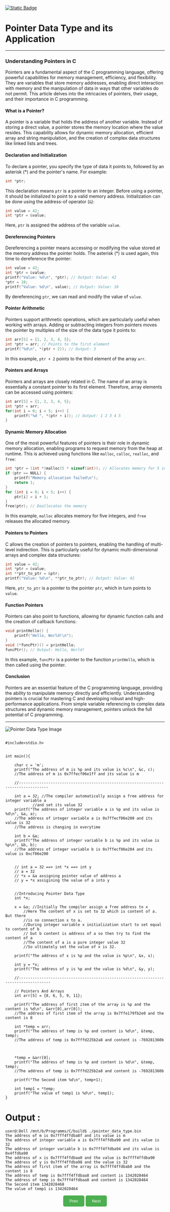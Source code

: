 [![Static Badge](https://img.shields.io/badge/Home-maker?labelColor=grey&color=grey)](https://baponkar.github.io/Learning-C)


# Pointer Data Type and its Application
------------------------------------------------------------------------

### Understanding Pointers in C


Pointers are a fundamental aspect of the C programming language, offering powerful capabilities for memory management, efficiency, and flexibility. They are variables that store memory addresses, enabling direct interaction with memory and the manipulation of data in ways that other variables do not permit. This article delves into the intricacies of pointers, their usage, and their importance in C programming.

#### What is a Pointer?

A pointer is a variable that holds the address of another variable. Instead of storing a direct value, a pointer stores the memory location where the value resides. This capability allows for dynamic memory allocation, efficient array and string manipulation, and the creation of complex data structures like linked lists and trees.

#### Declaration and Initialization

To declare a pointer, you specify the type of data it points to, followed by an asterisk (*) and the pointer's name. For example:

```c
int *ptr;
```

This declaration means `ptr` is a pointer to an integer. Before using a pointer, it should be initialized to point to a valid memory address. Initialization can be done using the address-of operator (`&`):

```c
int value = 42;
int *ptr = &value;
```

Here, `ptr` is assigned the address of the variable `value`.

#### Dereferencing Pointers

Dereferencing a pointer means accessing or modifying the value stored at the memory address the pointer holds. The asterisk (*) is used again, this time to dereference the pointer:

```c
int value = 42;
int *ptr = &value;
printf("Value: %d\n", *ptr); // Output: Value: 42
*ptr = 10;
printf("Value: %d\n", value); // Output: Value: 10
```

By dereferencing `ptr`, we can read and modify the value of `value`.

#### Pointer Arithmetic

Pointers support arithmetic operations, which are particularly useful when working with arrays. Adding or subtracting integers from pointers moves the pointer by multiples of the size of the data type it points to:

```c
int arr[5] = {1, 2, 3, 4, 5};
int *ptr = arr; // Points to the first element
printf("%d\n", *(ptr + 2)); // Output: 3
```

In this example, `ptr + 2` points to the third element of the array `arr`.

#### Pointers and Arrays

Pointers and arrays are closely related in C. The name of an array is essentially a constant pointer to its first element. Therefore, array elements can be accessed using pointers:

```c
int arr[5] = {1, 2, 3, 4, 5};
int *ptr = arr;
for(int i = 0; i < 5; i++) {
    printf("%d ", *(ptr + i)); // Output: 1 2 3 4 5
}
```

#### Dynamic Memory Allocation

One of the most powerful features of pointers is their role in dynamic memory allocation, enabling programs to request memory from the heap at runtime. This is achieved using functions like `malloc`, `calloc`, `realloc`, and `free`:

```c
int *ptr = (int *)malloc(5 * sizeof(int)); // Allocates memory for 5 integers
if (ptr == NULL) {
    printf("Memory allocation failed\n");
    return 1;
}
for (int i = 0; i < 5; i++) {
    ptr[i] = i + 1;
}
free(ptr); // Deallocates the memory
```

In this example, `malloc` allocates memory for five integers, and `free` releases the allocated memory.

#### Pointers to Pointers

C allows the creation of pointers to pointers, enabling the handling of multi-level indirection. This is particularly useful for dynamic multi-dimensional arrays and complex data structures:

```c
int value = 42;
int *ptr = &value;
int **ptr_to_ptr = &ptr;
printf("Value: %d\n", **ptr_to_ptr); // Output: Value: 42
```

Here, `ptr_to_ptr` is a pointer to the pointer `ptr`, which in turn points to `value`.

#### Function Pointers

Pointers can also point to functions, allowing for dynamic function calls and the creation of callback functions:

```c
void printHello() {
    printf("Hello, World!\n");
}
void (*funcPtr)() = printHello;
funcPtr(); // Output: Hello, World!
```

In this example, `funcPtr` is a pointer to the function `printHello`, which is then called using the pointer.

#### Conclusion

Pointers are an essential feature of the C programming language, providing the ability to manipulate memory directly and efficiently. Understanding pointers is crucial for mastering C and developing robust and high-performance applications. From simple variable referencing to complex data structures and dynamic memory management, pointers unlock the full potential of C programming.

----------------------------------------------------------------------------------------------

![Pointer Data Type Image](./image/pointer_data.png)


```(c)

#include<stdio.h>


int main(){

	char c = 'm';
	printf("The address of m is %p and its value is %c\n", &c, c);
	//The address of m is 0x7ffecf06e1ff and its value is m

	//-----------------------------------------------------------------------------------
	
	int a = 32; //The compiler automatically assign a free address for integer variable a
		    //and set its value 32
	printf("The address of integer variable a is %p and its value is %d\n", &a, a);
	//The address of integer variable a is 0x7ffecf06e200 and its value is 32
	//The address is changing in everytime
	
	int b = &a;
	printf("The address of integer variable b is %p and its value is %p\n", &b, b);
	//The address of integer variable b is 0x7ffecf06e204 and its value is 0xcf06e200

	
	// int a = 32 ==> int *x ==> int y
	// a = 32
	// *x = &a assigning pointer value of address a
	// y = *x assigining the value of a into y 
	
	
	//Introducing Pointer Data Type
	int *x;
	
	x = &a;	//Initially The compiler assign a free address to x
		//Here The content of x is set to 32 which is content of a. But there
		//is no connection x to a.
		//During integer variable x initialization start to set equal to content of b
		// but b content is address of a so then try to find the content of a
		//The content of a is a pure integer value 32
		//So ultimately set the value of x is 32. 
	
	printf("The address of x is %p and the value is %p\n", &x, x);
	
	int y = *x;
	printf("The address of y is %p and the value is %d\n", &y, y);

	//------------------------------------------------------------------------------------

	// Pointers And Arrays
	int arr[5] = {8, 6, 5, 9, 11};
	
	printf("The address of first item of the array is %p and the content is %d\n", &arr[0],arr[0]);
	//The address of first item of the array is 0x7ffe179fb2e0 and the content is 8

	int *temp = arr;
	printf("The address of temp is %p and content is %d\n", &temp, temp); 
	//The address of temp is 0x7fffd225b2a8 and content is -769281360b	


	
	*temp = &arr[0];
	printf("The address of temp is %p and content is %d\n", &temp, temp);
	//The address of temp is 0x7fffd225b2a8 and content is -769281360b

	printf("The Second item %d\n", temp+1);

	int temp1 = *temp;
	printf("The value of temp1 is %d\n", temp1);
}	
```

# Output :
```(bash)
user@:Dell /mnt/b/Programms/C/build$ ./pointer_data_type.bin
The address of m is 0x7fff4ffdba8f and its value is m
The address of integer variable a is 0x7fff4ffdba90 and its value is 32
The address of integer variable b is 0x7fff4ffdba94 and its value is 0x4ffdba90
The address of x is 0x7fff4ffdbaa0 and the value is 0x7fff4ffdba90
The address of y is 0x7fff4ffdba98 and the value is 32
The address of first item of the array is 0x7fff4ffdbab0 and the content is 8
The address of temp is 0x7fff4ffdbaa8 and content is 1342028464
The address of temp is 0x7fff4ffdbaa8 and content is 1342028464
The Second item 1342028468
The value of temp1 is 1342028464
```



<div style="text-align: center;">
    <button type="button" onclick="window.location.href='https://baponkar.github.io/Learning-C/';" style="background-color: #4CAF50; color: white; padding: 10px 20px; border: none; border-radius: 5px; cursor: pointer;">
       Prev
    </button>
     <button type="button" onclick="window.location.href='https://baponkar.github.io/Learning-C/Lists-and-Trees/Lists-and-Trees';" style="background-color: #4CAF50; color: white; padding: 10px 20px; border: none; border-radius: 5px; cursor: pointer;">
       Next
    </button>
</div>